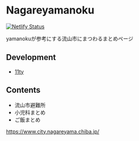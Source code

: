 # Nagareyamanoku

[![Netlify Status](https://api.netlify.com/api/v1/badges/468fb8d4-2027-4906-8de2-2b150f8bfb07/deploy-status)](https://app.netlify.com/sites/nagareyamanoku/deploys)

yamanokuが参考にする流山市にまつわるまとめページ

## Development
- [11ty](https://github.com/11ty/eleventy/)

## Contents
- 流山市避難所
- 小児科まとめ
- ご飯まとめ

https://www.city.nagareyama.chiba.jp/
